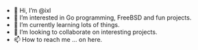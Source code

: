 - 👋 Hi, I’m @ixl
- 👀 I’m interested in Go programming, FreeBSD and fun projects.
- 🌱 I’m currently learning lots of things.
- 💞️ I’m looking to collaborate on interesting projects.
- 📫 How to reach me ... on here.

<!---
ixl/ixl is a ✨ special ✨ repository because its `README.md` (this file) appears on your GitHub profile.
You can click the Preview link to take a look at your changes.
--->
